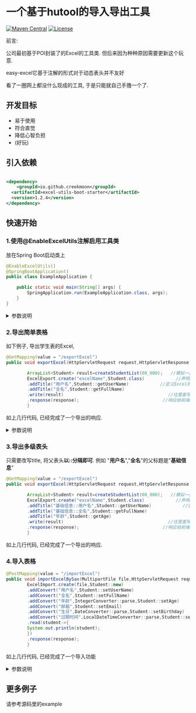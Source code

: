 # 一个基于hutool的导入导出工具

[![Maven Central](https://maven-badges.herokuapp.com/maven-central/io.github.creekmoon/excel-utils-boot-starter/badge.svg)](https://mvnrepository.com/artifact/io.github.creekmoon/excel-utils-boot-starter)
[![License](http://img.shields.io/:license-apache-brightgreen.svg)](http://www.apache.org/licenses/LICENSE-2.0.html)

前言:

公司最初基于POI封装了的Excel的工具类. 但后来因为种种原因需要更新这个玩意.

easy-excel它基于注解的形式对于动态表头并不友好

看了一圈网上都没什么现成的工具, 于是只能就自己手撸一个了.

## 开发目标

* 易于使用
* 符合直觉
* 降低心智负担
* (好玩)

## 引入依赖

```xml

<dependency>
    <groupId>io.github.creekmoon</groupId>
  <artifactId>excel-utils-boot-starter</artifactId>
  <version>1.2.4</version>
</dependency>
```

## 快速开始

### 1.使用@EnableExcelUtils注解启用工具类

放在Spring Boot启动类上

```java 
@EnableExcelUtils()
@SpringBootApplication()
public class ExampleApplication {

    public static void main(String[] args) {
        SpringApplication.run(ExampleApplication.class, args);
    }
}
```

<details>
<summary>参数说明</summary>
##### 可选参数:

customExceptions: 自定义异常,若导入过程中抛出这些异常, 则会以其msg作为导入的结果.

importMaxParallel: 最大导入并发数量 这个参数可以控制同时进行多少个导入工作.防止OOM.

tempFileLifeMinutes: 临时文件寿命 导出时会保存一份临时文件在本地. 后台维护一个线程进行定时清理. 默认是五分钟

```java
@EnableExcelUtils(customExceptions = {MyNewException.class}, importMaxParallel = 4, tempFileLifeMinutes = 5)
```

</details>

### 2.导出简单表格

如下例子, 导出学生表的Excel,

```java
@GetMapping(value = "/exportExcel")
public void exportExcel(HttpServletRequest request,HttpServletResponse response){

        ArrayList<Student> result=createStudentList(60_000);   //模拟一批List数据
        ExcelExport.create("excelName",Student.class)            //声明一次导出, 导出对象是Student.class
        .addTitle("用户名",Student::getUserName)            //定义Excel的模板
        .addTitle("全名",Student::getFullName)
        .write(result)                                        //往里面写入数据 ,可以写多次
        .response(response);                                //响应给前端
        }
```

如上几行代码, 已经完成了一个导出的响应.

<details>
<summary>参数说明</summary>
- 使用 **ExcelExport.create()** 创建初始化本次导出, 第一个参数是返回给前端的文件名称, 第二个参数本次导出目标class.
- 使用 **addTitle()** 增加标题, 第一个参数是标题的名称, 第二个参数是一个lambda表达式, 定义如何从class实例中获取数据
- 使用 **write()** 写入数据
</details>

### 3.导出多级表头

只需要改写title, 将父表头**以::分隔即可**. 例如 "**用户名**","**全名**"的父标题是"**基础信息**"

```java
@GetMapping(value = "/exportExcel")
public void exportExcel(HttpServletRequest request,HttpServletResponse response){

        ArrayList<Student> result=createStudentList(60_000);   //模拟一批List数据
        ExcelExport.create("excelName",Student.class)            //声明一次导出, 导出对象是Student.class
        .addTitle("基础信息::用户名",Student::getUserName)            //定义Excel的模板
        .addTitle("基础信息::全名",Student::getFullName)
        .addTitle("年龄",Student::getAge)
        .write(result)                                        //往里面写入数据 ,可以写多次
        .response(response);                                //响应给前端
        }
```

如上几行代码, 已经完成了一个导出的响应.

### 4.导入表格


```java
@PostMapping(value = "/importExcel")
public void importExcelBySax(MultipartFile file,HttpServletRequest request,HttpServletResponse response){
        ExcelImport.create(file,Student::new)
        .addConvert("用户名",Student::setUserName)
        .addConvert("全名",Student::setFullName)
        .addConvert("年龄",IntegerConverter::parse,Student::setAge)
        .addConvert("邮箱",Student::setEmail)
        .addConvert("生日",DateConverter::parse,Student::setBirthday)
        .addConvert("过期时间",LocalDateTimeConverter::parse,Student::setExpTime)
        .read(student->{
        System.out.println(student);
        })
        .response(response);
        }
```

如上几行代码, 已经完成了一个导入功能

<details>
<summary>参数说明</summary>
如下例子, 导入学生表的Excel,

- 使用 **ExcelImport.create()** 创建初始化本次导入, 第一个参数是前端传入的MultipartFile对象, 第二个参数本次解析的目标class.
- 使用 **addConvert()** 增加转换器,每个转换器对应一个表头. 转换器有三个参数, 第一个参数是表头名称,
  第二个参数是解析器,在需要校验或者转换数据类型时可以选用, 第三个参数对应目标的Setter方法
- 使用 **read()** 读取数据
- 使用 **response()** 响应给前端结果

</details>

## 更多例子

请参考源码里的example

